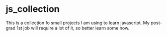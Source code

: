 # js_collection
This is a collection fo small projects I am using to learn javascript.  My post-grad 1st job will require a lot of it, so better learn some now.
